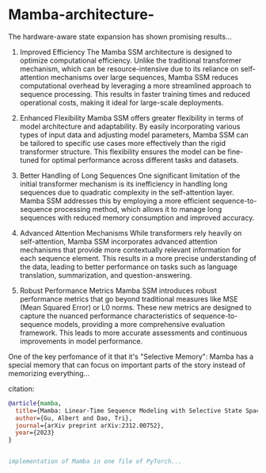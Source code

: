 # Mamba-architecture-


The hardware-aware state expansion has shown promising results...

1. Improved Efficiency
The Mamba SSM architecture is designed to optimize computational efficiency. Unlike the traditional transformer mechanism, which can be resource-intensive due to its reliance on self-attention mechanisms over large sequences, Mamba SSM reduces computational overhead by leveraging a more streamlined approach to sequence processing. This results in faster training times and reduced operational costs, making it ideal for large-scale deployments.

2. Enhanced Flexibility
Mamba SSM offers greater flexibility in terms of model architecture and adaptability. By easily incorporating various types of input data and adjusting model parameters, Mamba SSM can be tailored to specific use cases more effectively than the rigid transformer structure. This flexibility ensures the model can be fine-tuned for optimal performance across different tasks and datasets.

3. Better Handling of Long Sequences
One significant limitation of the initial transformer mechanism is its inefficiency in handling long sequences due to quadratic complexity in the self-attention layer. Mamba SSM addresses this by employing a more efficient sequence-to-sequence processing method, which allows it to manage long sequences with reduced memory consumption and improved accuracy.

4. Advanced Attention Mechanisms
While transformers rely heavily on self-attention, Mamba SSM incorporates advanced attention mechanisms that provide more contextually relevant information for each sequence element. This results in a more precise understanding of the data, leading to better performance on tasks such as language translation, summarization, and question-answering.

5. Robust Performance Metrics
Mamba SSM introduces robust performance metrics that go beyond traditional measures like MSE (Mean Squared Error) or L0 norms. These new metrics are designed to capture the nuanced performance characteristics of sequence-to-sequence models, providing a more comprehensive evaluation framework. This leads to more accurate assessments and continuous improvements in model performance.


One of the key perfomance of it that it's "Selective Memory": Mamba has a special memory that can focus on important parts of the story instead of memorizing everything...

citation:


```bibTex
@article{mamba,
  title={Mamba: Linear-Time Sequence Modeling with Selective State Spaces},
  author={Gu, Albert and Dao, Tri},
  journal={arXiv preprint arXiv:2312.00752},
  year={2023}
} 


implementation of Mamba in one file of PyTorch...
